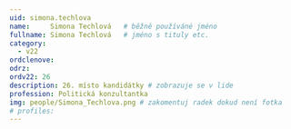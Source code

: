 ```yaml
---
uid: simona.techlova
name:     Simona Techlová  	# běžně používáné jméno
fullname: Simona Techlová 	# jméno s tituly etc.
category:
  - v22
ordclenove: 
odrz: 
ordv22: 26
description: 26. místo kandidátky # zobrazuje se v lide
profession: Politická konzultantka
img: people/Simona_Techlova.png # zakomentuj radek dokud není fotka
# profiles:
---
```

